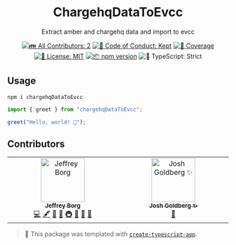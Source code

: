 <h1 align="center">ChargehqDataToEvcc</h1>

<p align="center">Extract amber and chargehq data and import to evcc</p>

<p align="center">
	<!-- prettier-ignore-start -->
	<!-- ALL-CONTRIBUTORS-BADGE:START - Do not remove or modify this section -->
	<a href="#contributors" target="_blank"><img alt="👪 All Contributors: 2" src="https://img.shields.io/badge/%F0%9F%91%AA_all_contributors-2-21bb42.svg" /></a>
<!-- ALL-CONTRIBUTORS-BADGE:END -->
	<!-- prettier-ignore-end -->
	<a href="https://github.com/jeffborg/chargehqDataToEvcc/blob/main/.github/CODE_OF_CONDUCT.md" target="_blank"><img alt="🤝 Code of Conduct: Kept" src="https://img.shields.io/badge/%F0%9F%A4%9D_code_of_conduct-kept-21bb42" /></a>
	<a href="https://codecov.io/gh/jeffborg/chargehqDataToEvcc" target="_blank"><img alt="🧪 Coverage" src="https://img.shields.io/codecov/c/github/jeffborg/chargehqDataToEvcc?label=%F0%9F%A7%AA%20coverage" /></a>
	<a href="https://github.com/jeffborg/chargehqDataToEvcc/blob/main/LICENSE.md" target="_blank"><img alt="📝 License: MIT" src="https://img.shields.io/badge/%F0%9F%93%9D_license-MIT-21bb42.svg"></a>
	<a href="http://npmjs.com/package/chargehqDataToEvcc"><img alt="📦 npm version" src="https://img.shields.io/npm/v/chargehqDataToEvcc?color=21bb42&label=%F0%9F%93%A6%20npm" /></a>
	<img alt="💪 TypeScript: Strict" src="https://img.shields.io/badge/%F0%9F%92%AA_typescript-strict-21bb42.svg" />
</p>

## Usage

```shell
npm i chargehqDataToEvcc
```

```ts
import { greet } from "chargehqDataToEvcc";

greet("Hello, world! 💖");
```

## Contributors

<!-- spellchecker: disable -->
<!-- ALL-CONTRIBUTORS-LIST:START - Do not remove or modify this section -->
<!-- prettier-ignore-start -->
<!-- markdownlint-disable -->
<table>
  <tbody>
    <tr>
      <td align="center" valign="top" width="14.28%"><a href="https://github.com/jeffborg"><img src="https://avatars.githubusercontent.com/u/1595430?v=4?s=100" width="100px;" alt="Jeffrey Borg"/><br /><sub><b>Jeffrey Borg</b></sub></a><br /><a href="https://github.com/jeffborg/chargehqDataToEvcc/commits?author=jeffborg" title="Code">💻</a> <a href="#content-jeffborg" title="Content">🖋</a> <a href="https://github.com/jeffborg/chargehqDataToEvcc/commits?author=jeffborg" title="Documentation">📖</a> <a href="#ideas-jeffborg" title="Ideas, Planning, & Feedback">🤔</a> <a href="#infra-jeffborg" title="Infrastructure (Hosting, Build-Tools, etc)">🚇</a> <a href="#maintenance-jeffborg" title="Maintenance">🚧</a> <a href="#projectManagement-jeffborg" title="Project Management">📆</a> <a href="#tool-jeffborg" title="Tools">🔧</a></td>
      <td align="center" valign="top" width="14.28%"><a href="http://www.joshuakgoldberg.com/"><img src="https://avatars.githubusercontent.com/u/3335181?v=4?s=100" width="100px;" alt="Josh Goldberg ✨"/><br /><sub><b>Josh Goldberg ✨</b></sub></a><br /><a href="#tool-JoshuaKGoldberg" title="Tools">🔧</a></td>
    </tr>
  </tbody>
</table>

<!-- markdownlint-restore -->
<!-- prettier-ignore-end -->

<!-- ALL-CONTRIBUTORS-LIST:END -->
<!-- spellchecker: enable -->

<!-- You can remove this notice if you don't want it 🙂 no worries! -->

> 💙 This package was templated with [`create-typescript-app`](https://github.com/JoshuaKGoldberg/create-typescript-app).
